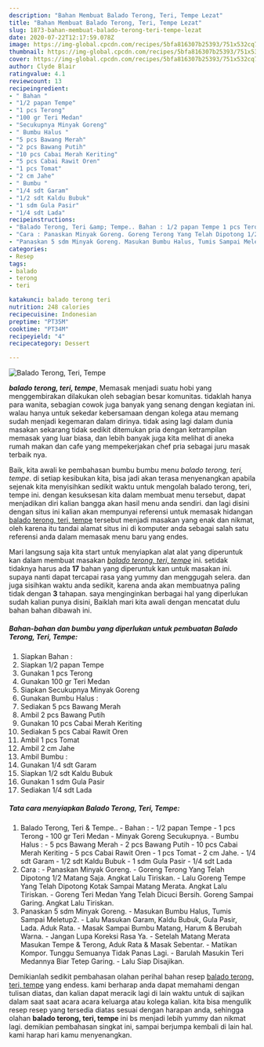 ```yaml
---
description: "Bahan Membuat Balado Terong, Teri, Tempe Lezat"
title: "Bahan Membuat Balado Terong, Teri, Tempe Lezat"
slug: 1873-bahan-membuat-balado-terong-teri-tempe-lezat
date: 2020-07-22T12:17:59.078Z
image: https://img-global.cpcdn.com/recipes/5bfa816307b25393/751x532cq70/balado-terong-teri-tempe-foto-resep-utama.jpg
thumbnail: https://img-global.cpcdn.com/recipes/5bfa816307b25393/751x532cq70/balado-terong-teri-tempe-foto-resep-utama.jpg
cover: https://img-global.cpcdn.com/recipes/5bfa816307b25393/751x532cq70/balado-terong-teri-tempe-foto-resep-utama.jpg
author: Clyde Blair
ratingvalue: 4.1
reviewcount: 13
recipeingredient:
- " Bahan "
- "1/2 papan Tempe"
- "1 pcs Terong"
- "100 gr Teri Medan"
- "Secukupnya Minyak Goreng"
- " Bumbu Halus "
- "5 pcs Bawang Merah"
- "2 pcs Bawang Putih"
- "10 pcs Cabai Merah Keriting"
- "5 pcs Cabai Rawit Oren"
- "1 pcs Tomat"
- "2 cm Jahe"
- " Bumbu "
- "1/4 sdt Garam"
- "1/2 sdt Kaldu Bubuk"
- "1 sdm Gula Pasir"
- "1/4 sdt Lada"
recipeinstructions:
- "Balado Terong, Teri &amp; Tempe.. Bahan : 1/2 papan Tempe 1 pcs Terong 100 gr Teri Medan Minyak Goreng Secukupnya. Bumbu Halus : 5 pcs Bawang Merah 2 pcs Bawang Putih 10 pcs Cabai Merah Keriting 5 pcs Cabai Rawit Oren 1 pcs Tomat 2 cm Jahe. 1/4 sdt Garam 1/2 sdt Kaldu Bubuk 1 sdm Gula Pasir 1/4 sdt Lada"
- "Cara : Panaskan Minyak Goreng. Goreng Terong Yang Telah Dipotong 1/2 Matang Saja. Angkat Lalu Tiriskan. Lalu Goreng Tempe Yang Telah Dipotong Kotak Sampai Matang Merata. Angkat Lalu Tiriskan. Goreng Teri Medan Yang Telah Dicuci Bersih. Goreng Sampai Garing. Angkat Lalu Tiriskan."
- "Panaskan 5 sdm Minyak Goreng. Masukan Bumbu Halus, Tumis Sampai Meletup2. Lalu Masukan Garam, Kaldu Bubuk, Gula Pasir, Lada. Aduk Rata. Masak Sampai Bumbu Matang, Harum &amp; Berubah Warna. Jangan Lupa Koreksi Rasa Ya. Setelah Matang Merata Masukan Tempe &amp; Terong, Aduk Rata &amp; Masak Sebentar. Matikan Kompor. Tunggu Semuanya Tidak Panas Lagi. Barulah Masukin Teri Medannya Biar Tetep Garing. Lalu Siap Disajikan."
categories:
- Resep
tags:
- balado
- terong
- teri

katakunci: balado terong teri 
nutrition: 248 calories
recipecuisine: Indonesian
preptime: "PT35M"
cooktime: "PT34M"
recipeyield: "4"
recipecategory: Dessert

---
```



![Balado Terong, Teri, Tempe](https://img-global.cpcdn.com/recipes/5bfa816307b25393/751x532cq70/balado-terong-teri-tempe-foto-resep-utama.jpg)

<b><i>balado terong, teri, tempe</i></b>, Memasak menjadi suatu hobi yang menggembirakan dilakukan oleh sebagian besar komunitas. tidaklah hanya para wanita, sebagian cowok juga banyak yang senang dengan kegiatan ini. walau hanya untuk sekedar kebersamaan dengan kolega atau memang sudah menjadi kegemaran dalam dirinya. tidak asing lagi dalam dunia masakan sekarang tidak sedikit ditemukan pria dengan ketrampilan memasak yang luar biasa, dan lebih banyak juga kita melihat di aneka rumah makan dan cafe yang mempekerjakan chef pria sebagai juru masak terbaik nya.

Baik, kita awali ke pembahasan bumbu bumbu menu <i>balado terong, teri, tempe</i>. di setiap kesibukan kita, bisa jadi akan terasa menyenangkan apabila sejenak kita menyisihkan sedikit waktu untuk mengolah balado terong, teri, tempe ini. dengan kesuksesan kita dalam membuat menu tersebut, dapat menjadikan diri kalian bangga akan hasil menu anda sendiri. dan lagi disini dengan situs ini kalian akan mempunyai referensi untuk memasak hidangan <u>balado terong, teri, tempe</u> tersebut menjadi masakan yang enak dan nikmat, oleh karena itu tandai alamat situs ini di komputer anda sebagai salah satu referensi anda dalam memasak menu baru yang endes.




Mari langsung saja kita start untuk menyiapkan alat alat yang diperuntuk kan dalam membuat masakan <u><i>balado terong, teri, tempe</i></u> ini. setidak tidaknya harus ada <b>17</b> bahan yang diperuntuk kan untuk masakan ini. supaya nanti dapat tercapai rasa yang yummy dan menggugah selera. dan juga sisihkan waktu anda sedikit, karena anda akan membuatnya paling tidak dengan <b>3</b> tahapan. saya menginginkan berbagai hal yang diperlukan sudah kalian punya disini, Baiklah mari kita awali dengan mencatat dulu bahan bahan dibawah ini.

<!--inarticleads1-->

##### Bahan-bahan dan bumbu yang diperlukan untuk pembuatan Balado Terong, Teri, Tempe:

1. Siapkan  Bahan :
1. Siapkan 1/2 papan Tempe
1. Gunakan 1 pcs Terong
1. Gunakan 100 gr Teri Medan
1. Siapkan Secukupnya Minyak Goreng
1. Gunakan  Bumbu Halus :
1. Sediakan 5 pcs Bawang Merah
1. Ambil 2 pcs Bawang Putih
1. Gunakan 10 pcs Cabai Merah Keriting
1. Sediakan 5 pcs Cabai Rawit Oren
1. Ambil 1 pcs Tomat
1. Ambil 2 cm Jahe
1. Ambil  Bumbu :
1. Gunakan 1/4 sdt Garam
1. Siapkan 1/2 sdt Kaldu Bubuk
1. Gunakan 1 sdm Gula Pasir
1. Sediakan 1/4 sdt Lada




<!--inarticleads2-->

##### Tata cara menyiapkan Balado Terong, Teri, Tempe:

1. Balado Terong, Teri &amp; Tempe.. - Bahan : - 1/2 papan Tempe - 1 pcs Terong - 100 gr Teri Medan - Minyak Goreng Secukupnya. - Bumbu Halus : - 5 pcs Bawang Merah - 2 pcs Bawang Putih - 10 pcs Cabai Merah Keriting - 5 pcs Cabai Rawit Oren - 1 pcs Tomat - 2 cm Jahe. - 1/4 sdt Garam - 1/2 sdt Kaldu Bubuk - 1 sdm Gula Pasir - 1/4 sdt Lada
1. Cara : - Panaskan Minyak Goreng. - Goreng Terong Yang Telah Dipotong 1/2 Matang Saja. Angkat Lalu Tiriskan. - Lalu Goreng Tempe Yang Telah Dipotong Kotak Sampai Matang Merata. Angkat Lalu Tiriskan. - Goreng Teri Medan Yang Telah Dicuci Bersih. Goreng Sampai Garing. Angkat Lalu Tiriskan.
1. Panaskan 5 sdm Minyak Goreng. - Masukan Bumbu Halus, Tumis Sampai Meletup2. - Lalu Masukan Garam, Kaldu Bubuk, Gula Pasir, Lada. Aduk Rata. - Masak Sampai Bumbu Matang, Harum &amp; Berubah Warna. - Jangan Lupa Koreksi Rasa Ya. - Setelah Matang Merata Masukan Tempe &amp; Terong, Aduk Rata &amp; Masak Sebentar. - Matikan Kompor. Tunggu Semuanya Tidak Panas Lagi. - Barulah Masukin Teri Medannya Biar Tetep Garing. - Lalu Siap Disajikan.




Demikianlah sedikit pembahasan olahan perihal bahan resep <u>balado terong, teri, tempe</u> yang endess. kami berharap anda dapat memahami dengan tulisan diatas, dan kalian dapat meracik lagi di lain waktu untuk di sajikan dalam saat saat acara acara keluarga atau kolega kalian. kita bisa mengulik resep resep yang tersedia diatas sesuai dengan harapan anda, sehingga olahan <b>balado terong, teri, tempe</b> ini bs menjadi lebih yummy dan nikmat lagi. demikian pembahasan singkat ini, sampai berjumpa kembali di lain hal. kami harap hari kamu menyenangkan.
